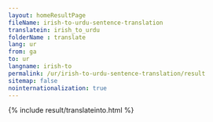```yaml
---
layout: homeResultPage
fileName: irish-to-urdu-sentence-translation
translatein: irish_to_urdu
folderName : translate
lang: ur
from: ga
to: ur
langname: irish-to
permalink: /ur/irish-to-urdu-sentence-translation/result
sitemap: false
nointernationalization: true
---
```

{% include result/translateinto.html %}

<script src="/js/result/translation.js" data-foldername="{{page.folderName}}" data-lang="{{page.lang}}"></script>

